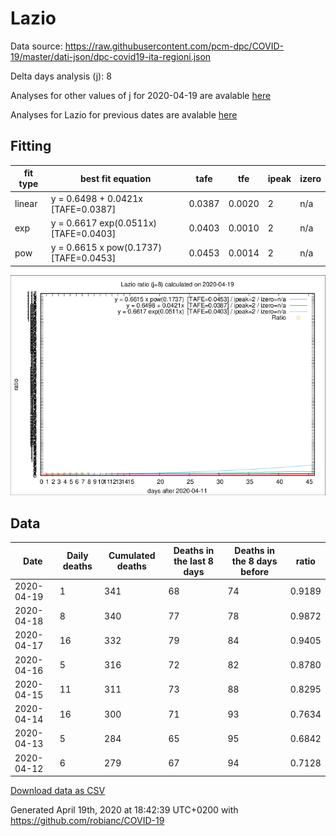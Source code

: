 # Lazio

Data source: https://raw.githubusercontent.com/pcm-dpc/COVID-19/master/dati-json/dpc-covid19-ita-regioni.json

Delta days analysis (j): 8

Analyses for other values of j for 2020-04-19 are avalable [here](../2020-04-19/README.md)

Analyses for Lazio for previous dates are avalable [here](../README.md)

## Fitting 
|fit type|best fit equation|tafe|tfe|ipeak|izero|
|-------|-----|--------|------|---|---|
|linear|y = 0.6498 + 0.0421x  [TAFE=0.0387]|0.0387|0.0020|2|n/a|
|exp|y = 0.6617 exp(0.0511x)  [TAFE=0.0403]|0.0403|0.0010|2|n/a|
|pow|y = 0.6615 x pow(0.1737)  [TAFE=0.0453]|0.0453|0.0014|2|n/a|

![Plot](COVID-19_lazio_j8_2020-04-19.png)

## Data
|Date|Daily deaths|Cumulated deaths|Deaths in the last 8 days|Deaths in the 8 days before|ratio|
|----|----------|-----------|-------|--------------------|-----|
|2020-04-19|1|341|68|74|0.9189|
|2020-04-18|8|340|77|78|0.9872|
|2020-04-17|16|332|79|84|0.9405|
|2020-04-16|5|316|72|82|0.8780|
|2020-04-15|11|311|73|88|0.8295|
|2020-04-14|16|300|71|93|0.7634|
|2020-04-13|5|284|65|95|0.6842|
|2020-04-12|6|279|67|94|0.7128|

[Download data as CSV](COVID-19_lazio_j8_2020-04-19.csv)

Generated April 19th, 2020 at 18:42:39 UTC+0200 with https://github.com/robianc/COVID-19
